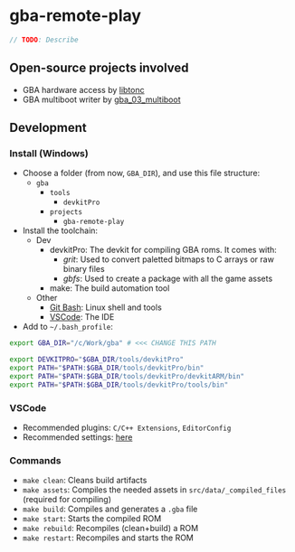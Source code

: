# gba-remote-play

```cpp
// TODO: Describe
```


## Open-source projects involved

- GBA hardware access by [libtonc](https://www.coranac.com/projects/#tonc)
- GBA multiboot writer by [gba_03_multiboot](https://github.com/akkera102/gba_03_multiboot)

## Development

### Install (Windows)

- Choose a folder (from now, `GBA_DIR`), and use this file structure:
	* `gba`
		* `tools`
			* `devkitPro`
		* `projects`
			* `gba-remote-play`
- Install the toolchain:
  * Dev
    * devkitPro: The devkit for compiling GBA roms. It comes with:
      * *grit*: Used to convert paletted bitmaps to C arrays or raw binary files
      * *gbfs*: Used to create a package with all the game assets
    * make: The build automation tool
  * Other
    * [Git Bash](https://gitforwindows.org): Linux shell and tools
    * [VSCode](https://code.visualstudio.com): The IDE
- Add to `~/.bash_profile`:
```bash
export GBA_DIR="/c/Work/gba" # <<< CHANGE THIS PATH

export DEVKITPRO="$GBA_DIR/tools/devkitPro"
export PATH="$PATH:$GBA_DIR/tools/devkitPro/bin"
export PATH="$PATH:$GBA_DIR/tools/devkitPro/devkitARM/bin"
export PATH="$PATH:$GBA_DIR/tools/devkitPro/tools/bin"
```

### VSCode

- Recommended plugins: `C/C++ Extensions`, `EditorConfig`
- Recommended settings: [here](scripts/vscode_settings.json)

### Commands

- `make clean`: Cleans build artifacts
- `make assets`: Compiles the needed assets in `src/data/_compiled_files` (required for compiling)
- `make build`: Compiles and generates a `.gba` file
- `make start`: Starts the compiled ROM
- `make rebuild`: Recompiles (clean+build) a ROM
- `make restart`: Recompiles and starts the ROM
